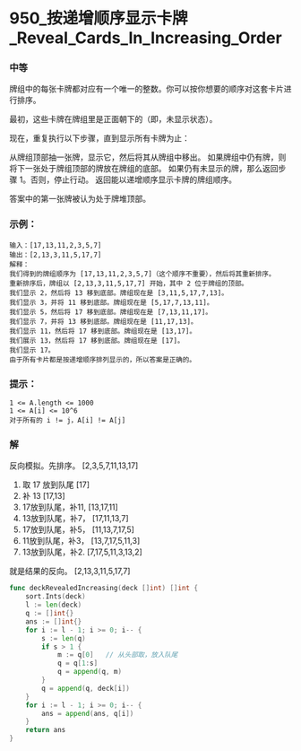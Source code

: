 # 950_按递增顺序显示卡牌_Reveal_Cards_In_Increasing_Order

### 中等

牌组中的每张卡牌都对应有一个唯一的整数。你可以按你想要的顺序对这套卡片进行排序。

最初，这些卡牌在牌组里是正面朝下的（即，未显示状态）。

现在，重复执行以下步骤，直到显示所有卡牌为止：

从牌组顶部抽一张牌，显示它，然后将其从牌组中移出。
如果牌组中仍有牌，则将下一张处于牌组顶部的牌放在牌组的底部。
如果仍有未显示的牌，那么返回步骤 1。否则，停止行动。
返回能以递增顺序显示卡牌的牌组顺序。

答案中的第一张牌被认为处于牌堆顶部。

### 示例：

    输入：[17,13,11,2,3,5,7]
    输出：[2,13,3,11,5,17,7]
    解释：
    我们得到的牌组顺序为 [17,13,11,2,3,5,7]（这个顺序不重要），然后将其重新排序。
    重新排序后，牌组以 [2,13,3,11,5,17,7] 开始，其中 2 位于牌组的顶部。
    我们显示 2，然后将 13 移到底部。牌组现在是 [3,11,5,17,7,13]。
    我们显示 3，并将 11 移到底部。牌组现在是 [5,17,7,13,11]。
    我们显示 5，然后将 17 移到底部。牌组现在是 [7,13,11,17]。
    我们显示 7，并将 13 移到底部。牌组现在是 [11,17,13]。
    我们显示 11，然后将 17 移到底部。牌组现在是 [13,17]。
    我们展示 13，然后将 17 移到底部。牌组现在是 [17]。
    我们显示 17。
    由于所有卡片都是按递增顺序排列显示的，所以答案是正确的。
 
### 提示：

    1 <= A.length <= 1000
    1 <= A[i] <= 10^6
    对于所有的 i != j，A[i] != A[j]

### 解

反向模拟。先排序。
 [2,3,5,7,11,13,17]

1. 取 17 放到队尾       [17]
2. 补 13               [17,13]
3. 17放到队尾，补11,    [13,17,11]
4. 13放到队尾，补7，    [17,11,13,7]
5. 17放到队尾，补5，    [11,13,7,17,5]
6. 11放到队尾，补3，    [13,7,17,5,11,3]
7. 13放到队尾，补2.     [7,17,5,11,3,13,2]

就是结果的反向。
[2,13,3,11,5,17,7]

```go
func deckRevealedIncreasing(deck []int) []int {
    sort.Ints(deck)
    l := len(deck)
    q := []int{}
    ans := []int{}
    for i := l - 1; i >= 0; i-- {
        s := len(q)
        if s > 1 {
            m := q[0]   // 从头部取，放入队尾
            q = q[1:s]
            q = append(q, m)
        }
        q = append(q, deck[i])
    }
    for i := l - 1; i >= 0; i-- {
        ans = append(ans, q[i])
    }
    return ans
}
```